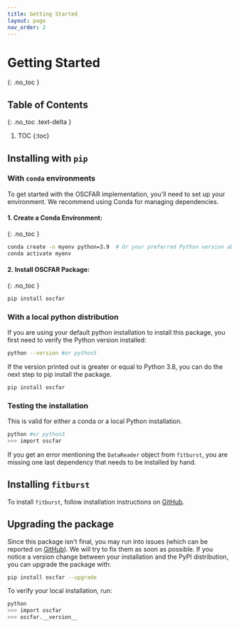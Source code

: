 ```yaml
---
title: Getting Started
layout: page
nav_order: 2
---
```


# Getting Started
{: .no_toc }

## Table of Contents
{: .no_toc .text-delta }

1. TOC
{:toc}

## Installing with `pip`
### With `conda` environments
To get started with the OSCFAR implementation, you'll need to set up your environment. We recommend using Conda for managing dependencies.

#### **1. Create a Conda Environment:**
{: .no_toc }

```bash
conda create -n myenv python=3.9  # Or your preferred Python version above 3.9
conda activate myenv
```

#### **2. Install OSCFAR Package:**
{: .no_toc }

```bash
pip install oscfar
```

### With a local python distribution
If you are using your default python installation to install this package, you first need to verify the Python version installed:
```bash
python --version #or python3
```

If the version printed out is greater or equal to Python 3.8, you can do the next step to pip install the package.

```bash
pip install oscfar
```

### Testing the installation
This is valid for either a conda or a local Python installation. 
```bash
python #or python3
>>> import oscfar
```
If you get an error mentioning the `DataReader` object from `fitburst`, you are missing one last dependency that needs to be installed by hand.

## Installing `fitburst`
To install `fitburst`, follow installation instructions on [GitHub](https://github.com/CHIMEFRB/fitburst).

## Upgrading the package
Since this package isn't final, you may run into issues (which can be reported on [GitHub](https://github.com/chujo58/oscfar/issues)). We will try to fix them as soon as possible. If you notice a version change between your installation and the PyPI distribution, you can upgrade the package with:
```bash
pip install oscfar --upgrade
```

To verify your local installation, run:
```bash
python
>>> import oscfar
>>> oscfar.__version__
```